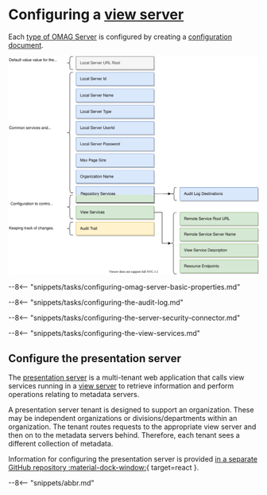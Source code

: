<!-- SPDX-License-Identifier: CC-BY-4.0 -->
<!-- Copyright Contributors to the Egeria project. -->

# Configuring a [view server](/egeria-docs/concepts/view-server)

Each [type of OMAG Server](/egeria-docs/concepts/omag-server/#types-of-omag-server) is configured by creating
a [configuration document](/egeria-docs/concepts/configuration-document).

![Configuration for a view server](view-server-config.svg)

--8<-- "snippets/tasks/configuring-omag-server-basic-properties.md"

--8<-- "snippets/tasks/configuring-the-audit-log.md"

--8<-- "snippets/tasks/configuring-the-server-security-connector.md"

--8<-- "snippets/tasks/configuring-the-view-services.md"

## Configure the presentation server

The [presentation server](/egeria-docs/concepts/presentation-server) is a multi-tenant web application that calls
view services running in a [view server](/egeria-docs/concepts/view-server) to retrieve information and perform operations
relating to metadata servers.

A presentation server tenant is designed to support an organization. These may be independent organizations
or divisions/departments within an organization. The tenant routes requests to the appropriate
view server and then on to the metadata servers behind. Therefore, each tenant sees a different collection of
metadata.

Information for configuring the presentation server is provided [in a separate GitHub repository :material-dock-window:](https://github.com/odpi/egeria-react-ui){ target=react }.

--8<-- "snippets/abbr.md"
